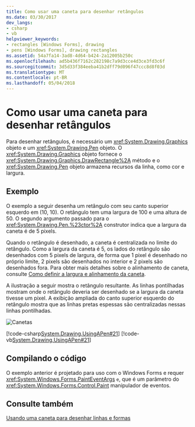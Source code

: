 ```yaml
---
title: Como usar uma caneta para desenhar retângulos
ms.date: 03/30/2017
dev_langs:
- csharp
- vb
helpviewer_keywords:
- rectangles [Windows Forms], drawing
- pens [Windows Forms], drawing rectangles
ms.assetid: 54a7fa14-3ad8-4d64-b424-2a12005b250c
ms.openlocfilehash: ad5b436f7162c282198c7a9d3cce4d3ce3fd3c6f
ms.sourcegitcommit: 3d5d33f384eeba41b2dff79d096f47ccc8d8f03d
ms.translationtype: MT
ms.contentlocale: pt-BR
ms.lasthandoff: 05/04/2018
---
```

# <a name="how-to-use-a-pen-to-draw-rectangles"></a>Como usar uma caneta para desenhar retângulos
Para desenhar retângulos, é necessário um <xref:System.Drawing.Graphics> objeto e um <xref:System.Drawing.Pen> objeto. O <xref:System.Drawing.Graphics> objeto fornece o <xref:System.Drawing.Graphics.DrawRectangle%2A> método e o <xref:System.Drawing.Pen> objeto armazena recursos da linha, como cor e largura.  
  
## <a name="example"></a>Exemplo  
 O exemplo a seguir desenha um retângulo com seu canto superior esquerdo em (10, 10). O retângulo tem uma largura de 100 e uma altura de 50. O segundo argumento passado para o <xref:System.Drawing.Pen.%23ctor%2A> construtor indica que a largura da caneta é de 5 pixels.  
  
 Quando o retângulo é desenhado, a caneta é centralizada no limite do retângulo. Como a largura da caneta é 5, os lados do retângulo são desenhados com 5 pixels de largura, de forma que 1 pixel é desenhado no próprio limite, 2 pixels são desenhados no interior e 2 pixels são desenhados fora. Para obter mais detalhes sobre o alinhamento de caneta, consulte [Como definir a largura e alinhamento da caneta](../../../../docs/framework/winforms/advanced/how-to-set-pen-width-and-alignment.md).  
  
 A ilustração a seguir mostra o retângulo resultante. As linhas pontilhadas mostram onde o retângulo deveria ser desenhado se a largura da caneta tivesse um pixel. A exibição ampliada do canto superior esquerdo do retângulo mostra que as linhas pretas espessas são centralizadas nessas linhas pontilhadas.  
  
 ![Canetas](../../../../docs/framework/winforms/advanced/media/pens1.gif "pens1")  
  
 [!code-csharp[System.Drawing.UsingAPen#21](../../../../samples/snippets/csharp/VS_Snippets_Winforms/System.Drawing.UsingAPen/CS/Class1.cs#21)]
 [!code-vb[System.Drawing.UsingAPen#21](../../../../samples/snippets/visualbasic/VS_Snippets_Winforms/System.Drawing.UsingAPen/VB/Class1.vb#21)]  
  
## <a name="compiling-the-code"></a>Compilando o código  
 O exemplo anterior é projetado para uso com o Windows Forms e requer <xref:System.Windows.Forms.PaintEventArgs> `e`, que é um parâmetro do <xref:System.Windows.Forms.Control.Paint> manipulador de eventos.  
  
## <a name="see-also"></a>Consulte também  
 [Usando uma caneta para desenhar linhas e formas](../../../../docs/framework/winforms/advanced/using-a-pen-to-draw-lines-and-shapes.md)
